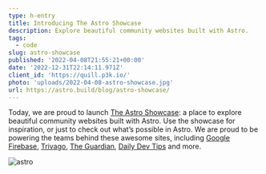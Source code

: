```yaml
---
type: h-entry
title: Introducing The Astro Showcase
description: Explore beautiful community websites built with Astro.
tags:
  - code
slug: astro-showcase
published: '2022-04-08T21:55:21+00:00'
date: '2022-12-31T22:14:11.971Z'
client_id: 'https://quill.p3k.io/'
photo: 'uploads/2022-04-08-astro-showcase.jpg'
url: https://astro.build/blog/astro-showcase/
---
```


Today, we are proud to launch [The Astro Showcase](https://astro.build/showcase): a place to explore beautiful community websites built with Astro. Use the showcase for inspiration, or just to check out what’s possible in Astro. We are proud to be powering the teams behind these awesome sites, including [Google Firebase](https://firebase.blog/), [Trivago](https://tech.trivago.com/), [The Guardian](https://developers.theguardian.com/), [Daily Dev Tips](https://daily-dev-tips.com/) and more.

![astro](/posts/assets/2022-04-08-astro-showcase-screenshot.jpg)
